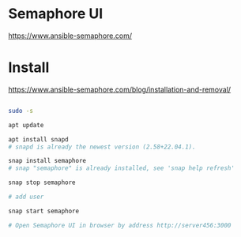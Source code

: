 # Semaphore UI

https://www.ansible-semaphore.com/

# Install


https://www.ansible-semaphore.com/blog/installation-and-removal/

```bash

sudo -s

apt update

apt install snapd
# snapd is already the newest version (2.58+22.04.1).

snap install semaphore
# snap "semaphore" is already installed, see 'snap help refresh'

snap stop semaphore

# add user

snap start semaphore

# Open Semaphore UI in browser by address http://server456:3000


```